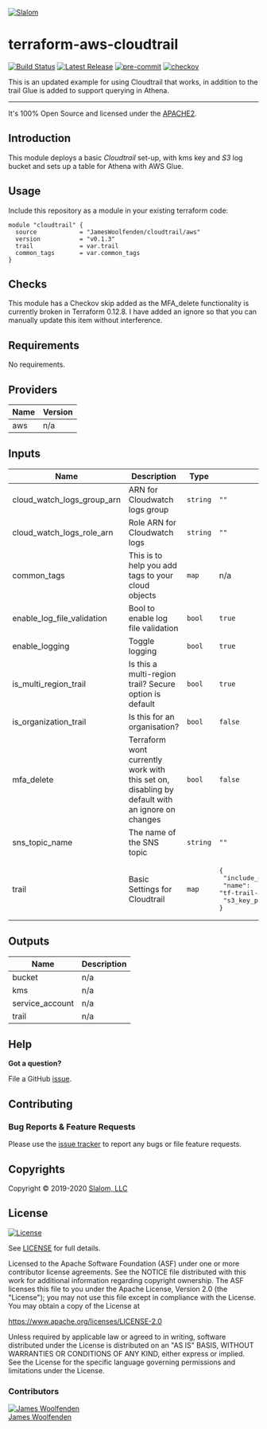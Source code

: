 [![Slalom][logo]](https://slalom.com)

# terraform-aws-cloudtrail

[![Build Status](https://github.com/JamesWoolfenden/terraform-aws-cloudtrail/workflows/Verify%20and%20Bump/badge.svg?branch=master)](https://github.com/JamesWoolfenden/terraform-aws-cloudtrail)
[![Latest Release](https://img.shields.io/github/release/JamesWoolfenden/terraform-aws-cloudtrail.svg)](https://github.com/JamesWoolfenden/terraform-aws-cloudtrail/releases/latest)
[![pre-commit](https://img.shields.io/badge/pre--commit-enabled-brightgreen?logo=pre-commit&logoColor=white)](https://github.com/pre-commit/pre-commit)
[![checkov](https://img.shields.io/badge/checkov-verified-brightgreen)](https://www.checkov.io/)

This is an updated example for using Cloudtrail that works, in addition to the trail Glue is added to support querying in Athena.

---

It's 100% Open Source and licensed under the [APACHE2](LICENSE).

## Introduction

This module deploys a basic *Cloudtrail* set-up, with kms key and *S3* log bucket and sets up a table for Athena with AWS Glue.

## Usage

Include this repository as a module in your existing terraform code:

```hcl
module "cloudtrail" {
  source            = "JamesWoolfenden/cloudtrail/aws"
  version           = "v0.1.3"
  trail             = var.trail
  common_tags       = var.common_tags
}
```

## Checks

This module has a Checkov skip added as the MFA_delete functionality is currently broken in Terraform 0.12.8. I have added an ignore so that you can manually update this item without interference.

<!-- BEGINNING OF PRE-COMMIT-TERRAFORM DOCS HOOK -->
## Requirements

No requirements.

## Providers

| Name | Version |
|------|---------|
| aws | n/a |

## Inputs

| Name | Description | Type | Default | Required |
|------|-------------|------|---------|:--------:|
| cloud\_watch\_logs\_group\_arn | ARN for Cloudwatch logs group | `string` | `""` | no |
| cloud\_watch\_logs\_role\_arn | Role ARN for Cloudwatch logs | `string` | `""` | no |
| common\_tags | This is to help you add tags to your cloud objects | `map` | n/a | yes |
| enable\_log\_file\_validation | Bool to enable log file validation | `bool` | `true` | no |
| enable\_logging | Toggle logging | `bool` | `true` | no |
| is\_multi\_region\_trail | Is this a multi-region trail? Secure option is default | `bool` | `true` | no |
| is\_organization\_trail | Is this for an organisation? | `bool` | `false` | no |
| mfa\_delete | Terraform wont currently work with this set on, disabling by default with an ignore on changes | `bool` | `false` | no |
| sns\_topic\_name | The name of the SNS topic | `string` | `""` | no |
| trail | Basic Settings for Cloudtrail | `map` | <pre>{<br>  "include_global_service_events": false,<br>  "name": "tf-trail-account",<br>  "s3_key_prefix": "prefix"<br>}</pre> | no |

## Outputs

| Name | Description |
|------|-------------|
| bucket | n/a |
| kms | n/a |
| service\_account | n/a |
| trail | n/a |

<!-- END OF PRE-COMMIT-TERRAFORM DOCS HOOK -->
## Help

**Got a question?**

File a GitHub [issue](https://github.com/JamesWoolfenden/terraform-aws-cloudtrail/issues).

## Contributing

### Bug Reports & Feature Requests

Please use the [issue tracker](https://github.com/JamesWoolfenden/terraform-aws-cloudtrail/issues) to report any bugs or file feature requests.

## Copyrights

Copyright © 2019-2020 [Slalom, LLC](https://slalom.com)

## License

[![License](https://img.shields.io/badge/License-Apache%202.0-blue.svg)](https://opensource.org/licenses/Apache-2.0)

See [LICENSE](LICENSE) for full details.

Licensed to the Apache Software Foundation (ASF) under one
or more contributor license agreements.  See the NOTICE file
distributed with this work for additional information
regarding copyright ownership.  The ASF licenses this file
to you under the Apache License, Version 2.0 (the
"License"); you may not use this file except in compliance
with the License.  You may obtain a copy of the License at

<https://www.apache.org/licenses/LICENSE-2.0>

Unless required by applicable law or agreed to in writing,
software distributed under the License is distributed on an
"AS IS" BASIS, WITHOUT WARRANTIES OR CONDITIONS OF ANY
KIND, either express or implied.  See the License for the
specific language governing permissions and limitations
under the License.

### Contributors

[![James Woolfenden][jameswoolfenden_avatar]][jameswoolfenden_homepage]<br/>[James Woolfenden][jameswoolfenden_homepage]

[jameswoolfenden_homepage]: https://github.com/jameswoolfenden
[jameswoolfenden_avatar]: https://github.com/jameswoolfenden.png?size=150
[logo]: https://gist.githubusercontent.com/JamesWoolfenden/5c457434351e9fe732ca22b78fdd7d5e/raw/15933294ae2b00f5dba6557d2be88f4b4da21201/slalom-logo.png
[website]: https://slalom.com
[github]: https://github.com/jameswoolfenden
[linkedin]: https://www.linkedin.com/in/jameswoolfenden/
[twitter]: https://twitter.com/JimWoolfenden
[share_twitter]: https://twitter.com/intent/tweet/?text=terraform-aws-cloudtrail&url=https://github.com/JamesWoolfenden/terraform-cloudtrail
[share_linkedin]: https://www.linkedin.com/shareArticle?mini=true&title=terraform-aws-cloudtrail&url=https://github.com/JamesWoolfenden/terraform-cloudtrail
[share_reddit]: https://reddit.com/submit/?url=https://github.com/JamesWoolfenden/terraform-aws-cloudtrail
[share_facebook]: https://facebook.com/sharer/sharer.php?u=https://github.com/JamesWoolfenden/terraform-aws-cloudtrail
[share_email]: mailto:?subject=terraform-aws-cloudtrail&body=https://github.com/JamesWoolfenden/terraform-aws-cloudtrail
